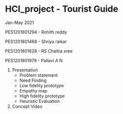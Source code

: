 # HCI_project - Tourist Guide

Jan-May 2021

PES1201801294 - Rohith reddy

PES1201801468 - Shriya raikar

PES1201801628 - RS Chaitra sree

PES1201801979 - Pallavi A N

1) Presentation
    - Problem statement
    - Need Finding
    - Low fidelity prototype
    - Empathy map
    - High fidelity prototype
    - Heuristic Evaluation
 2) Concept Video

 
